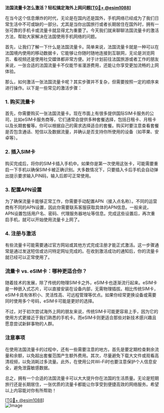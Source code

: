 **法国流量卡怎么激活？轻松搞定海外上网问题[[TG💪+ @esim1088](https://t.me/s/esim1088)]**

在当今这个信息爆炸的时代，无论是在国内还是国外，手机网络已经成为了我们日常生活中不可或缺的一部分。尤其是当你出国旅行或者长期居住在国外时，拥有一张可靠的手机卡或流量卡就显得尤为重要了。今天我们就来聊聊法国流量卡的激活方法，帮助大家解决在法国使用手机网络的问题。

首先，让我们了解一下什么是法国流量卡。简单来说，法国流量卡就是一种可以在法国境内使用的移动数据卡，它能够让你随时随地连接到互联网，无论是浏览网页、看视频还是使用社交媒体都非常方便。对于计划前往法国旅游或者工作的朋友来说，一张合适的法国流量卡不仅能节省漫游费用，还能让你享受更加流畅的上网体验。

那么，如何激活一张法国流量卡呢？其实步骤并不复杂，但需要按照一定的顺序来进行操作。以下是一些常见的激活步骤：

### 1. 购买流量卡

首先，你需要购买一张法国流量卡。现在市面上有很多提供国际SIM卡服务的公司，比如eSIM卡服务商等，它们通常会提供多种套餐选择，包括日租卡、月租卡以及长期套餐等。你可以根据自己的需求选择适合的套餐。购买时要注意查看套餐是否包含通话、短信以及数据流量，并确认是否支持你所使用的设备（如苹果、安卓等）。

### 2. 插入SIM卡

购买完成后，将你的SIM卡插入手机中。如果你是第一次使用这张卡，可能需要重启一下手机以确保SIM卡被正确识别。大多数情况下，只要插入卡后手机会自动弹出提示要求输入PIN码，输入后即可正常使用。

### 3. 配置APN设置

为了确保流量卡能够正常工作，你需要手动配置APN（接入点名称）。不同的运营商有不同的APN设置，因此你需要联系客服获取具体的APN信息。一般来说，APN设置包括用户名、密码、代理服务器地址等信息。完成这些设置后，再次重启手机，就可以开始使用流量卡上网了。

### 4. 注册与激活

有些流量卡可能需要通过官方网站或其他方式完成注册才能正式激活。这一步骤通常是通过发送短信或访问特定网址完成的。在收到激活成功的通知后，你的流量卡就已经可以正常使用了。

### 流量卡 vs. eSIM卡：哪种更适合你？

随着技术的发展，除了传统的物理SIM卡之外，eSIM卡也逐渐流行起来。eSIM卡是一种嵌入式芯片，可以直接安装在设备内部，无需物理插拔。相比传统SIM卡，eSIM卡具有体积小、灵活性高、可远程管理等优点。如果你经常更换设备或需要同时使用多个号码，eSIM卡可能是更好的选择。

不过，对于初次尝试海外上网的朋友来说，传统SIM卡可能更容易上手，因为它的使用方式更接近于我们熟悉的手机卡。而eSIM卡则更适合那些对新技术感兴趣且愿意尝试新鲜事物的人群。

### 注意事项

在使用法国流量卡的过程中，还有一些需要注意的地方。首先是要定期检查剩余流量和余额，以免超出套餐范围产生额外费用。其次，尽量避免下载大文件或观看高清视频，以免消耗过多流量。此外，在使用公共Wi-Fi时也要注意保护个人信息安全，避免泄露敏感数据。

总之，拥有一个合适的法国流量卡可以大大提升你在法国的生活质量。无论是短期旅行还是长期居住，一张优质的流量卡都能让你享受到便捷高效的网络服务。希望以上内容能对你有所帮助！

[[TG💪+ @esim1088](https://t.me/s/esim1088)]  
![Image](https://i.postimg.cc/4NQfJmqS/Snipaste-2025-05-13-00-14-12.png)